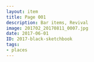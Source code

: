 ```yaml
---
layout: item
title: Page 001
description: Bar items, Revival
image: 201702_20170811_0007.jpg
date: 2017-06-01
ID: 2017-black-sketchbook
tags: 
- places
---
```

